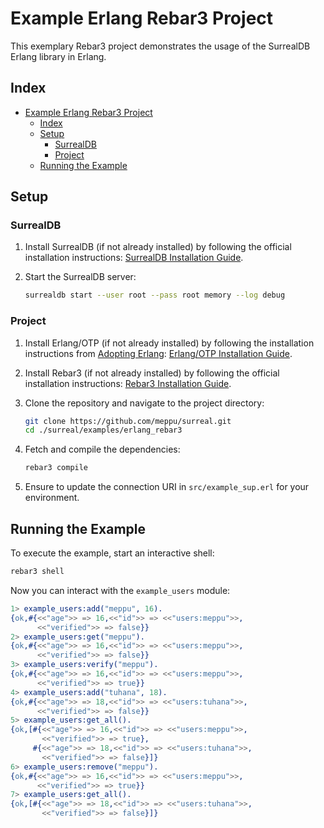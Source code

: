 # Example Erlang Rebar3 Project

This exemplary Rebar3 project demonstrates the usage of the SurrealDB Erlang library in Erlang.

## Index

- [Example Erlang Rebar3 Project](#example-erlang-rebar3-project)
  - [Index](#index)
  - [Setup](#setup)
    - [SurrealDB](#surrealdb)
    - [Project](#project)
  - [Running the Example](#running-the-example)

## Setup

### SurrealDB

1. Install SurrealDB (if not already installed) by following the official installation instructions: [SurrealDB Installation Guide](https://surrealdb.com/docs/installation).

2. Start the SurrealDB server:

   ```bash
   surrealdb start --user root --pass root memory --log debug
   ```

### Project

1. Install Erlang/OTP (if not already installed) by following the installation instructions from [Adopting Erlang](https://adoptingerlang.org): [Erlang/OTP Installation Guide](https://adoptingerlang.org/docs/development/setup/#installing-erlang-otp).

2. Install Rebar3 (if not already installed) by following the official installation instructions: [Rebar3 Installation Guide](https://www.rebar3.org/docs/getting-started).

3. Clone the repository and navigate to the project directory:

   ```bash
   git clone https://github.com/meppu/surreal.git
   cd ./surreal/examples/erlang_rebar3
   ```

4. Fetch and compile the dependencies:

   ```bash
   rebar3 compile
   ```

5. Ensure to update the connection URI in `src/example_sup.erl` for your environment.

## Running the Example

To execute the example, start an interactive shell:

```bash
rebar3 shell
```

Now you can interact with the `example_users` module:

```erlang
1> example_users:add("meppu", 16).
{ok,#{<<"age">> => 16,<<"id">> => <<"users:meppu">>,
      <<"verified">> => false}}
2> example_users:get("meppu").
{ok,#{<<"age">> => 16,<<"id">> => <<"users:meppu">>,
      <<"verified">> => false}}
3> example_users:verify("meppu").
{ok,#{<<"age">> => 16,<<"id">> => <<"users:meppu">>,
      <<"verified">> => true}}
4> example_users:add("tuhana", 18).
{ok,#{<<"age">> => 18,<<"id">> => <<"users:tuhana">>,
      <<"verified">> => false}}
5> example_users:get_all().
{ok,[#{<<"age">> => 16,<<"id">> => <<"users:meppu">>,
       <<"verified">> => true},
     #{<<"age">> => 18,<<"id">> => <<"users:tuhana">>,
       <<"verified">> => false}]}
6> example_users:remove("meppu").
{ok,#{<<"age">> => 16,<<"id">> => <<"users:meppu">>,
      <<"verified">> => true}}
7> example_users:get_all().
{ok,[#{<<"age">> => 18,<<"id">> => <<"users:tuhana">>,
       <<"verified">> => false}]}
```
